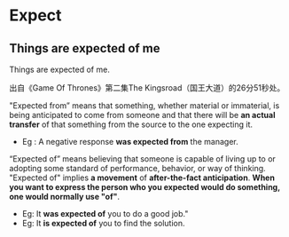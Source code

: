 # Expect

## Things are expected of me

Things are expected of me.

出自《Game Of Thrones》第二集The Kingsroad（国王大道）的26分51秒处。

"Expected from” means that something, whether material or immaterial, is being anticipated to come from someone and that there will be **an actual  transfer** of that something from the source to the one expecting it.

- Eg : A negative response **was expected from** the manager.

“Expected of” means believing that someone is capable of living up to or adopting some standard of performance, behavior, or way of thinking. "Expected of" implies **a movement** of **after-the-fact anticipation**. **When you want to express the person who you expected would do something, one would normally use "of"**.

- Eg: It **was expected of** you to do a good job."
- Eg: It **is expected of** you to find the solution.


